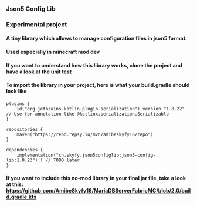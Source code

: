 ### Json5 Config Lib

### Experimental project

#### A tiny library which allows to manage configuration files in json5 format.

#### Used especially in minecraft mod dev

#### If you want to understand how this library works, clone the project and have a look at the unit test

#### To import the library in your project, here is what your build.gradle should look like

```
plugins {
    id("org.jetbrains.kotlin.plugin.serialization") version "1.8.22" // Use for annotation like @kotlinx.serialization.Serializable
}

repositories {
    maven("https://repo.repsy.io/mvn/amibeskyfy16/repo")
}

dependencies {
    implementation("ch.skyfy.json5configlib:json5-config-lib:1.0.23")!! // TODO later
}
```

#### If you want to include this no-mod library in your final jar file, take a look at this: https://github.com/AmibeSkyfy16/MariaDBServerFabricMC/blob/2.0/build.gradle.kts

